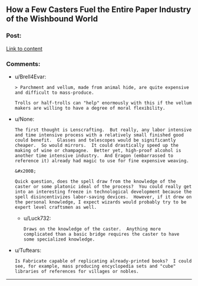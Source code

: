 ## How a Few Casters Fuel the Entire Paper Industry of the Wishbound World

### Post:

[Link to content](/r/dndnext/comments/f4q927/how_a_few_casters_fuel_the_entire_paper_industry/)

### Comments:

- u/Brell4Evar:
  ```
  > Parchment and vellum, made from animal hide, are quite expensive and difficult to mass-produce.

  Trolls or half-trolls can "help" enormously with this if the vellum makers are willing to have a degree of moral flexibility.
  ```

- u/None:
  ```
  The first thought is Lenscrafting.  But really, any labor intensive and time intensive process with a relatively small finished good could benefit.  Glasses and telescopes would be significantly cheaper.  So would mirrors.  It could drastically speed up the making of wine or champagne.  Better yet, high-proof alcohol is another time intensive industry.  And Eragon (embarrassed to reference it) already had magic to use for fine expensive weaving.

  &#x200B;

  Quick question, does the spell draw from the knowledge of the caster or some platonic ideal of the process?  You could really get into an interesting freeze in technological development because the spell disincentivizes labor-saving devices.  However, if it drew on the personal knowledge, I expect wizards would probably try to be expert level craftsmen as well.
  ```

  - u/Luck732:
    ```
    Draws on the knowledge of the caster.  Anything more complicated than a basic bridge requires the caster to have some specialized knowledge.
    ```

- u/Tuftears:
  ```
  Is Fabricate capable of replicating already-printed books?  I could see, for example, mass producing encyclopedia sets and "cube" libraries of references for villages or nobles.
  ```

---

